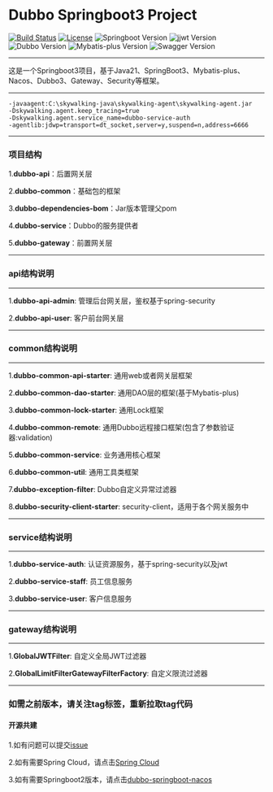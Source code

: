 # Dubbo Springboot3 Project

[![Build Status](https://img.shields.io/badge/Build-ZhiQinlsZhen-red)](https://github.com/ZhiQinIsZhen/dubbo-springboot3)
[![License](https://img.shields.io/badge/License-MIT-yellow)](https://github.com/ZhiQinIsZhen/dubbo-springboot3/blob/main/LICENSE)
![Springboot Version](https://img.shields.io/badge/Springboot-3.1.6-brightgreen)
![jjwt Version](https://img.shields.io/badge/jjwt-0.12.3-brightgreen)
![Dubbo Version](https://img.shields.io/badge/Dubbo-3.3.0(beta1)-brightgreen)
![Mybatis-plus Version](https://img.shields.io/badge/MybatisPlus-3.5.4.1-brightgreen)
![Swagger Version](https://img.shields.io/badge/knife4j-4.3.0-brightgreen)

---

这是一个Springboot3项目，基于Java21、SpringBoot3、Mybatis-plus、Nacos、Dubbo3、Gateway、Security等框架。

---

```properties
-javaagent:C:\skywalking-java\skywalking-agent\skywalking-agent.jar
-Dskywalking.agent.keep_tracing=true
-Dskywalking.agent.service_name=dubbo-service-auth
-agentlib:jdwp=transport=dt_socket,server=y,suspend=n,address=6666
```
---

### 项目结构
1.**dubbo-api**：后置网关层

2.**dubbo-common**：基础包的框架

3.**dubbo-dependencies-bom**：Jar版本管理父pom

4.**dubbo-service**：Dubbo的服务提供者

5.**dubbo-gateway**：前置网关层

---

### api结构说明

---
1.**dubbo-api-admin**: 管理后台网关层，鉴权基于spring-security

2.**dubbo-api-user**: 客户前台网关层

---

### common结构说明

---
1.**dubbo-common-api-starter**: 通用web或者网关层框架

2.**dubbo-common-dao-starter**: 通用DAO层的框架(基于Mybatis-plus)

3.**dubbo-common-lock-starter**: 通用Lock框架

4.**dubbo-common-remote**: 通用Dubbo远程接口框架(包含了参数验证器:validation)

5.**dubbo-common-service**: 业务通用核心框架

6.**dubbo-common-util**: 通用工具类框架

7.**dubbo-exception-filter**: Dubbo自定义异常过滤器

8.**dubbo-security-client-starter**: security-client，适用于各个网关服务中

---

### service结构说明

---
1.**dubbo-service-auth**: 认证资源服务，基于spring-security以及jwt

2.**dubbo-service-staff**: 员工信息服务

3.**dubbo-service-user**: 客户信息服务

---

### gateway结构说明

---
1.**GlobalJWTFilter**: 自定义全局JWT过滤器

2.**GlobalLimitFilterGatewayFilterFactory**: 自定义限流过滤器

---

### 如需之前版本，请关注tag标签，重新拉取tag代码

#### 开源共建
1.如有问题可以提交[issue](https://github.com/ZhiQinIsZhen/dubbo-springboot3/issues)

2.如有需要Spring Cloud，请点击[Spring Cloud](https://github.com/ZhiQinIsZhen/springcloud-demo)

3.如有需要Springboot2版本，请点击[dubbo-springboot-nacos](https://github.com/ZhiQinIsZhen/dubbo-springboot-nacos)
